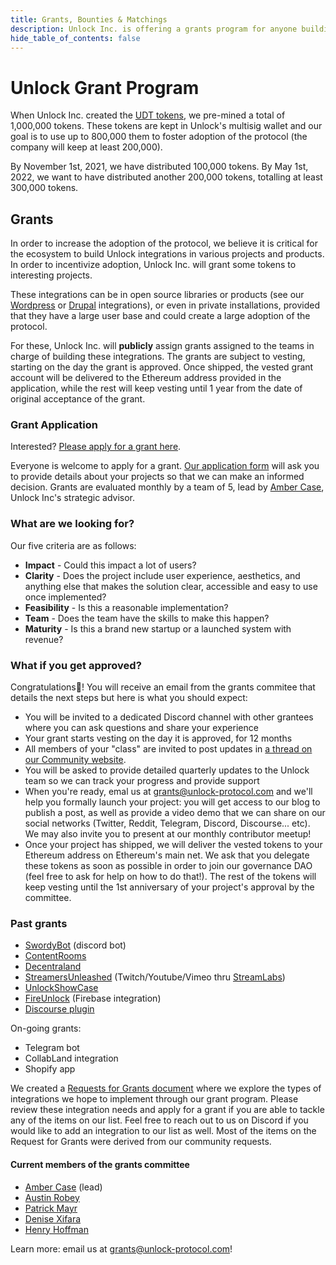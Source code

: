 ```yaml
---
title: Grants, Bounties & Matchings
description: Unlock Inc. is offering a grants program for anyone building interesting and useful integrations of the protocol
hide_table_of_contents: false
---
```


# Unlock Grant Program

When Unlock Inc. created the [UDT tokens](/governance/the-unlock-token/), we pre-mined a total of 1,000,000 tokens. These tokens are kept in Unlock's multisig wallet and our goal is to use up to 800,000 them to foster adoption of the protocol (the company will keep at least 200,000).

By November 1st, 2021, we have distributed 100,000 tokens. By May 1st, 2022, we want to have distributed another 200,000 tokens, totalling at least 300,000 tokens.

## Grants

In order to increase the adoption of the protocol, we believe it is critical for the ecosystem to build Unlock integrations in various projects and products. In order to incentivize adoption, Unlock Inc. will grant some tokens to interesting projects.

These integrations can be in open source libraries or products (see our [Wordpress](https://unlock-protocol.com/guides/guide-to-the-unlock-protocol-wordpress-plugin/) or [Drupal](../Move%20to%20Guides/plugins-and-integrations/drupal-plugin.md) integrations), or even in private installations, provided that they have a large user base and could create a large adoption of the protocol.

For these, Unlock Inc. will **publicly** assign grants assigned to the teams in charge of building these integrations. The grants are subject to vesting, starting on the day the grant is approved. Once shipped, the vested grant account will be delivered to the Ethereum address provided in the application, while the rest will keep vesting until 1 year from the date of original acceptance of the grant.

### Grant Application

Interested? [Please apply for a grant here](https://share.hsforms.com/1gAdLgNOESNCWJ9bJxCUAMwbvg22).

Everyone is welcome to apply for a grant. [Our application form](https://share.hsforms.com/1gAdLgNOESNCWJ9bJxCUAMwbvg22) will ask you to provide details about your projects so that we can make an informed decision. Grants are evaluated monthly by a team of 5, lead by [Amber Case](https://twitter.com/caseorganic), Unlock Inc's strategic advisor.

### What are we looking for?

Our five criteria are as follows:

- **Impact** - Could this impact a lot of users?
- **Clarity** - Does the project include user experience, aesthetics, and anything else that makes the solution clear, accessible and easy to use once implemented?
- **Feasibility** - Is this a reasonable implementation?
- **Team** - Does the team have the skills to make this happen?
- **Maturity** - Is this a brand new startup or a launched system with revenue?

### What if you get approved?

Congratulations🎉! You will receive an email from the grants commitee that details the next steps but here is what you should expect:

- You will be invited to a dedicated Discord channel with other grantees where you can ask questions and share your experience
- Your grant starts vesting on the day it is approved, for 12 months
- All members of your "class" are invited to post updates in [a thread on our Community website](https://unlock.community/c/grantees/13).
- You will be asked to provide detailed quarterly updates to the Unlock team so we can track your progress and provide support
- When you're ready, emal us at grants@unlock-protocol.com and we'll help you formally launch your project: you will get access to our blog to publish a post, as well as provide a video demo that we can share on our social networks (Twitter, Reddit, Telegram, Discord, Discourse... etc). We may also invite you to present at our monthly contributor meetup!
- Once your project has shipped, we will deliver the vested tokens to your Ethereum address on Ethereum's main net. We ask that you delegate these tokens as soon as possible in order to join our governance DAO (feel free to ask for help on how to do that!). The rest of the tokens will keep vesting until the 1st anniversary of your project's approval by the committee.

### Past grants

- [SwordyBot](https://swordybot.com) (discord bot)
- [ContentRooms](https://contentrooms.com)
- [Decentraland](https://unlock-protocol.com/blog/decentraland)
- [StreamersUnleashed](https://streamersunleashed.com) (Twitch/Youtube/Vimeo thru [StreamLabs](https://streamlabs.com))
- [UnlockShowCase](https://www.unlockshowcase.com)
- [FireUnlock](https://unlock-protocol.com/blog/firebase-integration) (Firebase integration)
- [Discourse plugin](https://unlock-protocol.com/blog/discourse-plugin)

On-going grants:

- Telegram bot
- CollabLand integration
- Shopify app

We created a [Requests for Grants document](https://www.notion.so/unlockprotocol/Request-for-Grants-9aac49be49124e70a88543bc79748555) where we explore the types of integrations we hope to implement through our grant program. Please review these integration needs and apply for a grant if you are able to tackle any of the items on our list. Feel free to reach out to us on Discord if you would like to add an integration to our list as well. Most of the items on the Request for Grants were derived from our community requests.

#### Current members of the grants committee

- [Amber Case](https://twitter.com/caseorganic) (lead)
- [Austin Robey](https://twitter.com/austinrobey_?)
- [Patrick Mayr](https://medium.com/@patrickmayr)
- [Denise Xifara](https://www.gmgventures.co/team/denise-xifara/)
- [Henry Hoffman](https://twitter.com/henryhoffman)

Learn more: email us at [grants@unlock-protocol.com](mailto:grants@unlock-protocol.com)!
